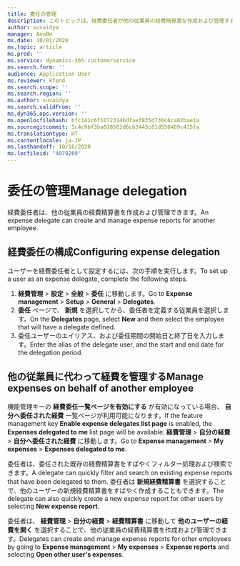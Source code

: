 ```yaml
---
title: 委任の管理
description: このトピックは、経費委任者が他の従業員の経費精算書を作成および管理する方法に関する情報を提供します。
author: suvaidya
manager: AnnBe
ms.date: 10/01/2020
ms.topic: article
ms.prod: ''
ms.service: dynamics-365-customerservice
ms.search.form: ''
audience: Application User
ms.reviewer: kfend
ms.search.scope: ''
ms.search.region: ''
ms.author: suvaidya
ms.search.validFrom: ''
ms.dyn365.ops.version: ''
ms.openlocfilehash: bfc141c6f1072314bdfaef835d730c6ca82bae1a
ms.sourcegitcommit: 5c4c9bf3ba018562d6cb3443c01d550489c415fa
ms.translationtype: HT
ms.contentlocale: ja-JP
ms.lasthandoff: 10/16/2020
ms.locfileid: "4079269"
---
```

# <a name="manage-delegation"></a><span data-ttu-id="70fc5-103">委任の管理</span><span class="sxs-lookup"><span data-stu-id="70fc5-103">Manage delegation</span></span>
<span data-ttu-id="70fc5-104">経費委任者は、他の従業員の経費精算書を作成および管理できます。</span><span class="sxs-lookup"><span data-stu-id="70fc5-104">An expense delegate can create and manage expense reports for another employee.</span></span>

## <a name="configuring-expense-delegation"></a><span data-ttu-id="70fc5-105">経費委任の構成</span><span class="sxs-lookup"><span data-stu-id="70fc5-105">Configuring expense delegation</span></span>

<span data-ttu-id="70fc5-106">ユーザーを経費委任者として設定するには、次の手順を実行します。</span><span class="sxs-lookup"><span data-stu-id="70fc5-106">To set up a user as an expense delegate, complete the following steps.</span></span> 
1. <span data-ttu-id="70fc5-107">**経費管理** > **設定** > **全般** > **委任** に移動します。</span><span class="sxs-lookup"><span data-stu-id="70fc5-107">Go to **Expense management** > **Setup** > **General** > **Delegates**.</span></span> 
2. <span data-ttu-id="70fc5-108">**委任** ページで、 **新規** を選択してから、委任者を定義する従業員を選択します。</span><span class="sxs-lookup"><span data-stu-id="70fc5-108">On the **Delegates** page, select **New** and then select the employee that will have a delegate defined.</span></span> 
3. <span data-ttu-id="70fc5-109">委任ユーザーのエイリアス、および委任期間の開始日と終了日を入力します。</span><span class="sxs-lookup"><span data-stu-id="70fc5-109">Enter the alias of the delegate user, and the start and end date for the delegation period.</span></span>

## <a name="manage-expenses-on-behalf-of-another-employee"></a><span data-ttu-id="70fc5-110">他の従業員に代わって経費を管理する</span><span class="sxs-lookup"><span data-stu-id="70fc5-110">Manage expenses on behalf of another employee</span></span>

<span data-ttu-id="70fc5-111">機能管理キーの **経費委任一覧ページを有効にする** が有効になっている場合、 **自分へ委任された経費** 一覧ページが利用可能になります。</span><span class="sxs-lookup"><span data-stu-id="70fc5-111">If the feature management key **Enable expense delegates list page** is enabled, the **Expenses delegated to me** list page will be available.</span></span> <span data-ttu-id="70fc5-112">**経費管理** > **自分の経費** > **自分へ委任された経費** に移動します。</span><span class="sxs-lookup"><span data-stu-id="70fc5-112">Go to **Expense management** > **My expenses** > **Expenses delegated to me**.</span></span>

<span data-ttu-id="70fc5-113">委任者は、委任された既存の経費精算書をすばやくフィルター処理および検索できます。</span><span class="sxs-lookup"><span data-stu-id="70fc5-113">A delegate can quickly filter and search on existing expense reports that have been delegated to them.</span></span> <span data-ttu-id="70fc5-114">委任者は **新規経費精算書** を選択することで、他のユーザーの新規経費精算書をすばやく作成することもできます。</span><span class="sxs-lookup"><span data-stu-id="70fc5-114">The delegate can also quickly create a new expense report for other users by selecting **New expense report**.</span></span>

<span data-ttu-id="70fc5-115">委任者は、 **経費管理** > **自分の経費** > **経費精算書** に移動して **他のユーザーの経費を開く** を選択することで、他の従業員の経費精算書を作成および管理できます。</span><span class="sxs-lookup"><span data-stu-id="70fc5-115">Delegates can create and manage expense reports for other employees by going to **Expense management** > **My expenses** > **Expense reports** and selecting **Open other user's expenses**.</span></span>
